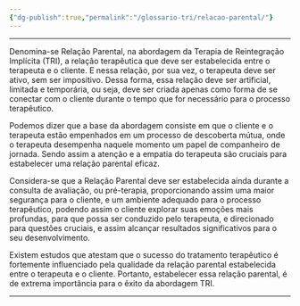 ```yaml
---
{"dg-publish":true,"permalink":"/glossario-tri/relacao-parental/"}
---
```


---

Denomina-se Relação Parental, na abordagem da Terapia de Reintegração Implícita (TRI), a relação terapêutica que deve ser estabelecida entre o terapeuta e o cliente. E nessa relação, por sua vez, o terapeuta deve ser ativo, sem ser impositivo. Dessa forma, essa relação deve ser artificial, limitada e temporária, ou seja, deve ser criada apenas como forma de se conectar com o cliente durante o tempo que for necessário para o processo terapêutico.

Podemos dizer que a base da abordagem consiste em que o cliente e o terapeuta estão empenhados em um processo de descoberta mútua, onde o terapeuta desempenha naquele momento um papel de companheiro de jornada. Sendo assim a atenção e a empatia do terapeuta são cruciais para estabelecer uma relação parental eficaz. 

Considera-se que a Relação Parental deve ser estabelecida ainda durante a consulta de avaliação, ou pré-terapia, proporcionando assim uma maior segurança para o cliente, e um ambiente adequado para o processo terapêutico, podendo assim o cliente explorar suas emoções mais profundas, para que possa ser conduzido pelo terapeuta, e direcionado para questões cruciais, e  assim alcançar resultados significativos para o seu desenvolvimento.

Existem estudos que atestam que o sucesso do tratamento terapêutico é fortemente influenciado pela qualidade da relação parental estabelecida entre o terapeuta e o cliente. Portanto, estabelecer essa relação parental, é de extrema importância para o êxito da abordagem TRI.

----



